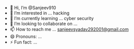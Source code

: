 - 👋 Hi, I’m @Sanjeev910
- 👀 I’m interested in ... hacking 
- 🌱 I’m currently learning ... cyber security
- 💞️ I’m looking to collaborate on ...
- 📫 How to reach me ... sanjeevsyadav292001@gmail.com
- 😄 Pronouns: ...
- ⚡ Fun fact: ...

<!---
Sanjeev910/Sanjeev910 is a ✨ special ✨ repository because its `README.md` (this file) appears on your GitHub profile.
You can click the Preview link to take a look at your changes.
--->
